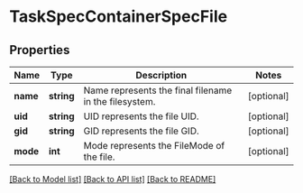 # TaskSpecContainerSpecFile

## Properties
Name | Type | Description | Notes
------------ | ------------- | ------------- | -------------
**name** | **string** | Name represents the final filename in the filesystem. | [optional] 
**uid** | **string** | UID represents the file UID. | [optional] 
**gid** | **string** | GID represents the file GID. | [optional] 
**mode** | **int** | Mode represents the FileMode of the file. | [optional] 

[[Back to Model list]](../../README.md#documentation-for-models) [[Back to API list]](../../README.md#documentation-for-api-endpoints) [[Back to README]](../../README.md)

